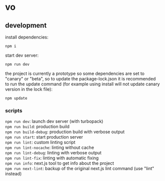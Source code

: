 # vo

## development

install dependencies:

```shell
npm i
```

start dev server:

```shell
npm run dev
```

the project is currently a prototype so some dependencies are set to "canary" or "beta", so to update the package-lock.json it is recommended to run the update command (for example using install will not update canary version in the lock file):

```shell
npm update
```

### scripts

`npm run dev`: launch dev server (with turbopack)  
`npm run build`: production build  
`npm run build-debug`: production build with verbose output  
`npm run start`: start production server  
`npm run lint`: custom linting script  
`npm run lint-nocache`: linting without cache  
`npm run lint-debug`: linting with verbose output  
`npm run lint-fix`: linting with automatic fixing  
`npm run info`: next.js tool to get info about the project  
`npm run next-lint`: backup of the original next.js lint command (use "lint" instead)